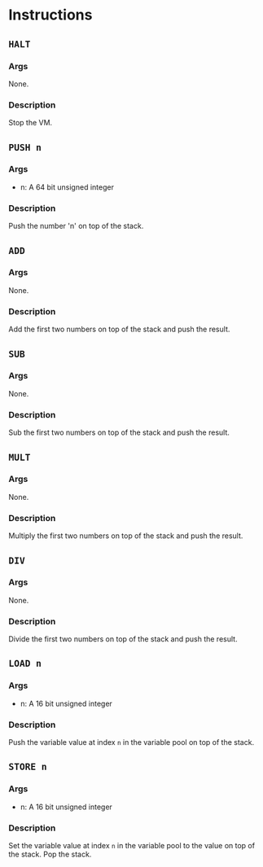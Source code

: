 # Instructions

## `HALT`

### Args

None.

### Description

Stop the VM.

## `PUSH n`

### Args

- n: A 64 bit unsigned integer

### Description

Push the number 'n' on top of the stack.

## `ADD`

### Args

None.

### Description

Add the first two numbers on top of the stack and push the result.

## `SUB`

### Args

None.

### Description

Sub the first two numbers on top of the stack and push the result.

## `MULT`

### Args

None.

### Description

Multiply the first two numbers on top of the stack and push the result.

## `DIV`

### Args

None.

### Description

Divide the first two numbers on top of the stack and push the result.

## `LOAD n`

### Args

- n: A 16 bit unsigned integer

### Description

Push the variable value at index `n` in the variable pool on top of the stack.

## `STORE n`

### Args

- n: A 16 bit unsigned integer

### Description

Set the variable value at index `n` in the variable pool to the value on top of the stack.
Pop the stack.
